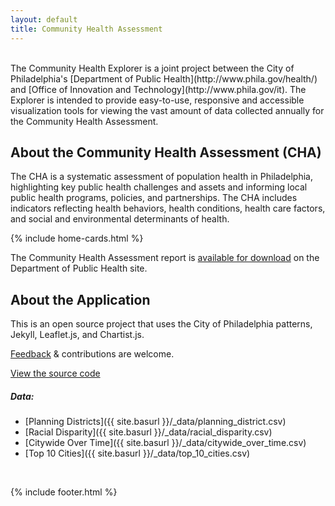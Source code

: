 ```yaml
---
layout: default
title: Community Health Assessment
---
```


<br>
The Community Health Explorer is a joint project between the City of Philadelphia's [Department of Public Health](http://www.phila.gov/health/) and [Office of Innovation and Technology](http://www.phila.gov/it). The Explorer is intended to provide easy-to-use, responsive and accessible visualization tools for viewing the vast amount of data collected annually for the Community Health Assessment.



<h2>About the Community Health Assessment (CHA)</h2>

The CHA is a systematic assessment of population health in Philadelphia, highlighting key public health challenges and assets and informing local public health programs, policies, and partnerships. The CHA includes indicators reflecting health behaviors, health conditions, health care factors, and social and environmental determinants of health.

{% include home-cards.html %}

The Community Health Assessment report is [available for download](http://www.phila.gov/health/commissioner/DataResearch.html) on the Department of Public Health site.



<h2>About the Application</h2>

<p>This is an open source project that uses the City of Philadelphia patterns, Jekyll, Leaflet.js, and Chartist.js. </p>

[Feedback](http://phila.gov/feedback) & contributions are welcome.

[View the source code](https://github.com/CityOfPhiladelphia/community-health-explorer)

<h5>Data:</h5>

- [Planning Districts]({{ site.basurl }}/_data/planning_district.csv)
- [Racial Disparity]({{ site.basurl }}/_data/racial_disparity.csv)
- [Citywide Over Time]({{ site.basurl }}/_data/citywide_over_time.csv)
- [Top 10 Cities]({{ site.basurl }}/_data/top_10_cities.csv)

<br>

{% include footer.html %}